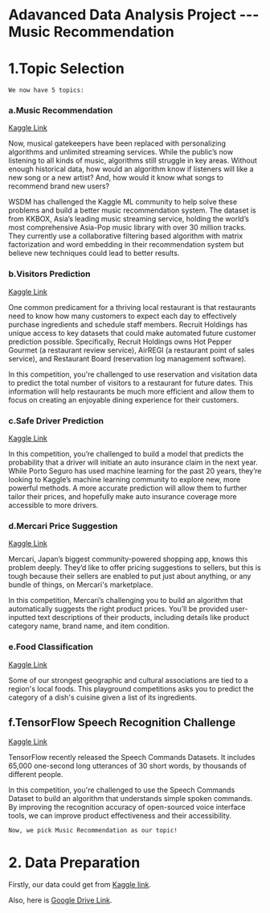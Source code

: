 Adavanced Data Analysis Project --- Music Recommendation 
======================

# 1.Topic Selection

    We now have 5 topics:

### a.Music Recommendation
[Kaggle Link](https://www.kaggle.com/c/kkbox-music-recommendation-challenge)

Now, musical gatekeepers have been replaced with personalizing algorithms and unlimited streaming services. While the public’s now listening to all kinds of music, algorithms still struggle in key areas. Without enough historical data, how would an algorithm know if listeners will like a new song or a new artist? And, how would it know what songs to recommend brand new users?

WSDM has challenged the Kaggle ML community to help solve these problems and build a better music recommendation system. The dataset is from KKBOX, Asia’s leading music streaming service, holding the world’s most comprehensive Asia-Pop music library with over 30 million tracks. They currently use a collaborative filtering based algorithm with matrix factorization and word embedding in their recommendation system but believe new techniques could lead to better results.

### b.Visitors Prediction
[Kaggle Link](https://www.kaggle.com/c/recruit-restaurant-visitor-forecasting)

One common predicament for a thriving local restaurant is that restaurants need to know how many customers to expect each day to effectively purchase ingredients and schedule staff members. Recruit Holdings has unique access to key datasets that could make automated future customer prediction possible. Specifically, Recruit Holdings owns Hot Pepper Gourmet (a restaurant review service), AirREGI (a restaurant point of sales service), and Restaurant Board (reservation log management software).

In this competition, you're challenged to use reservation and visitation data to predict the total number of visitors to a restaurant for future dates. This information will help restaurants be much more efficient and allow them to focus on creating an enjoyable dining experience for their customers.

### c.Safe Driver Prediction
[Kaggle Link](https://www.kaggle.com/c/porto-seguro-safe-driver-prediction)

In this competition, you’re challenged to build a model that predicts the probability that a driver will initiate an auto insurance claim in the next year. While Porto Seguro has used machine learning for the past 20 years, they’re looking to Kaggle’s machine learning community to explore new, more powerful methods. A more accurate prediction will allow them to further tailor their prices, and hopefully make auto insurance coverage more accessible to more drivers.

### d.Mercari Price Suggestion
[Kaggle Link](https://www.kaggle.com/c/mercari-price-suggestion-challenge)

Mercari, Japan’s biggest community-powered shopping app, knows this problem deeply. They’d like to offer pricing suggestions to sellers, but this is tough because their sellers are enabled to put just about anything, or any bundle of things, on Mercari's marketplace.

In this competition, Mercari’s challenging you to build an algorithm that automatically suggests the right product prices. You’ll be provided user-inputted text descriptions of their products, including details like product category name, brand name, and item condition.

### e.Food Classification
[Kaggle Link](https://www.kaggle.com/c/whats-cooking-kernels-only)

Some of our strongest geographic and cultural associations are tied to a region's local foods. This playground competitions asks you to predict the category of a dish's cuisine given a list of its ingredients. 

## f.TensorFlow Speech Recognition Challenge
[Kaggle Link](https://www.kaggle.com/c/tensorflow-speech-recognition-challenge)

TensorFlow recently released the Speech Commands Datasets. It includes 65,000 one-second long utterances of 30 short words, by thousands of different people. 

In this competition, you're challenged to use the Speech Commands Dataset to build an algorithm that understands simple spoken commands. By improving the recognition accuracy of open-sourced voice interface tools, we can improve product effectiveness and their accessibility.

    Now, we pick Music Recommendation as our topic!

# 2. Data Preparation

Firstly, our data could get from [Kaggle link](https://www.kaggle.com/c/kkbox-music-recommendation-challenge/data). 

Also, here is [Google Drive Link](https://drive.google.com/drive/folders/1l3O6N35fd6O7AUK8qaui_pu0QXX_KBw1).
